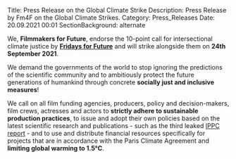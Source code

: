 Title: Press Release on the Global Climate Strike
Description: Press Release by Fm4F on the Global Climate Strikes.
Category: Press_Releases 
Date: 20.09.2021 00:01
SectionBackground: alternate

We, **Filmmakers for Future**, endorse the 10-point call for intersectional climate justice by [**Fridays for Future**](https://fridaysforfuture.org/september24) and will strike alongside them on **24th September 2021**.

We demand the governments of the world to stop ignoring the predictions of the scientific community and to ambitiously protect the future generations of humankind through concrete **socially just and inclusive measures**!

We call on all film funding agencies, producers, policy and decision-makers, film crews, actresses and actors to **strictly adhere to sustainable production practices**, to issue and adopt their own policies based on the latest scientific research and publications - such as the third leaked [IPPC report](https://scientistrebellion.com/we-leaked-the-upcoming-ipcc-report) - and to use and distribute financial resources specifically for projects that are in accordance with the Paris Climate Agreement and **limiting global warming to 1.5°C**.